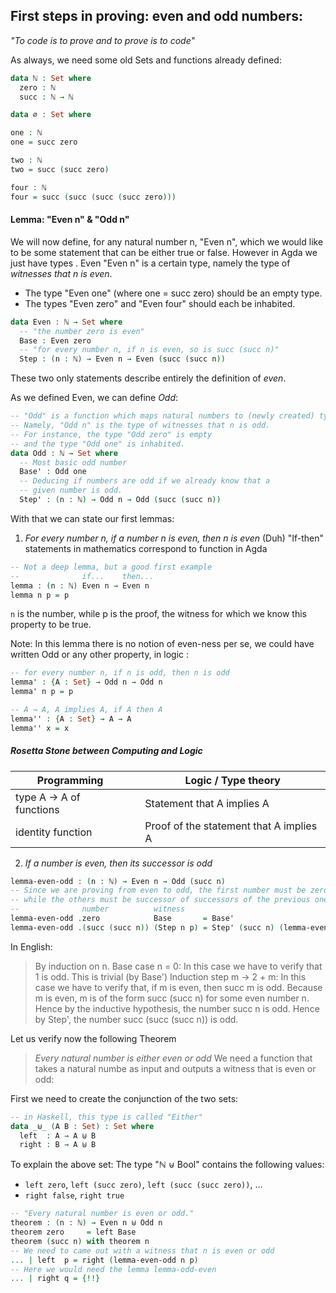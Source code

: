## First steps in proving: even and odd numbers:
*"To code is to prove and to prove is to code"*

As always, we need some old Sets and functions already defined:
```agda
data ℕ : Set where
  zero : ℕ
  succ : ℕ → ℕ

data ∅ : Set where

one : ℕ
one = succ zero

two : ℕ
two = succ (succ zero)

four : ℕ
four = succ (succ (succ (succ zero)))
```

#### Lemma: "Even n" \& "Odd n"
We will now define, for any natural number n, "Even n", which we would like to be some statement that can be either true or false. However in Agda we just have types . Even "Even n" is a certain type, namely the type of *witnesses that n is even*.
- The type "Even one" (where one = succ zero) should be an empty type.
- The types "Even zero" and "Even four" should each be inhabited.

```agda
data Even : ℕ → Set where
  -- "the number zero is even"
  Base : Even zero
  -- "for every number n, if n is even, so is succ (succ n)"
  Step : (n : ℕ) → Even n → Even (succ (succ n))
```
These two only statements describe entirely the definition of *even*.

As we defined Even, we can define *Odd*:
```agda
-- "Odd" is a function which maps natural numbers to (newly created) types.
-- Namely, "Odd n" is the type of witnesses that n is odd.
-- For instance, the type "Odd zero" is empty
-- and the type "Odd one" is inhabited.
data Odd : ℕ → Set where
  -- Most basic odd number
  Base' : Odd one
  -- Deducing if numbers are odd if we already know that a
  -- given number is odd.
  Step' : (n : ℕ) → Odd n → Odd (succ (succ n))
```
With that we can state our first lemmas:
1. _For every number n, if a number n is even, then n is even_ (Duh)
"If-then" statements in mathematics correspond to function in Agda
```agda
-- Not a deep lemma, but a good first example
--              if...    then...
lemma : (n : ℕ) Even n → Even n
lemma n p = p
```
`n` is the number, while p is the proof, the witness for which we know this property to be true.

Note: In this lemma there is no notion of even-ness per se, we could have written Odd or any other property, in logic :
```agda
-- for every number n, if n is odd, then n is odd
lemma' : {A : Set} → Odd n → Odd n
lemma' n p = p

-- A → A, A implies A, if A then A
lemma'' : {A : Set} → A → A
lemma'' x = x
```
##### Rosetta Stone between Computing and Logic
| Programming | | Logic / Type theory|
|-------------|-|------------------|
| type A → A of functions | | Statement that A implies A|
|identity function| | Proof of the statement that A implies A

2. _If a number is even, then its successor is odd_
   
```agda
lemma-even-odd : (n : ℕ) → Even n → Odd (succ n)
-- Since we are proving from even to odd, the first number must be zero,
-- while the others must be successor of successors of the previous one
--              number          witness      
lemma-even-odd .zero            Base       = Base'
lemma-even-odd .(succ (succ n)) (Step n p) = Step' (succ n) (lemma-even-odd n p)
```

In English:
  >By induction on n.
  >Base case n = 0: In this case we have to verify that 1 is odd. This is trivial (by Base')
  >Induction step m → 2 + m: In this case we have to verify that, if m is even, then succ m is odd.
  >Because m is even, m is of the form succ (succ n) for some even number n.
  >Hence by the inductive hypothesis, the number succ n is odd.
  >Hence by Step', the number succ (succ (succ n)) is odd.

Let us verify now the following Theorem
> _Every natural number is either even or odd_
We need a function that takes a natural numbe as input and outputs a witness that is even or odd:

First we need to create the conjunction of the two sets:
```agda
-- in Haskell, this type is called "Either"
data _⊎_ (A B : Set) : Set where  
  left  : A → A ⊎ B
  right : B → A ⊎ B
```
To explain the above set:
The type "ℕ ⊎ Bool" contains the following values:
* `left zero`, `left (succ zero)`, `left (succ (succ zero))`, ...
* `right false`, `right true`

```agda
-- "Every natural number is even or odd."
theorem : (n : ℕ) → Even n ⊎ Odd n
theorem zero     = left Base
theorem (succ n) with theorem n
-- We need to came out with a witness that n is even or odd
... | left  p = right (lemma-even-odd n p)
-- Here we would need the lemma lemma-odd-even
... | right q = {!!}
```
